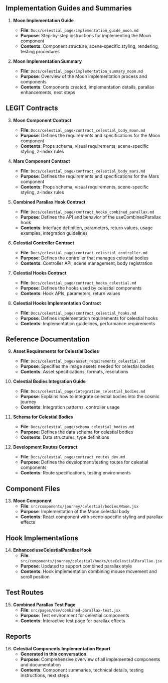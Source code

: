 

## Implementation Guides and Summaries

1. **Moon Implementation Guide**
   - **File**: `Docs/celestial_page/implementation_guide_moon.md`
   - **Purpose**: Step-by-step instructions for implementing the Moon component
   - **Contents**: Component structure, scene-specific styling, rendering, testing procedures

2. **Moon Implementation Summary**
   - **File**: `Docs/celestial_page/implementation_summary_moon.md`
   - **Purpose**: Overview of the Moon implementation process and components
   - **Contents**: Components created, implementation details, parallax enhancements, next steps

## LEGIT Contracts

3. **Moon Component Contract**
   - **File**: `Docs/celestial_page/contract_celestial_body_moon.md`
   - **Purpose**: Defines the requirements and specifications for the Moon component
   - **Contents**: Props schema, visual requirements, scene-specific styling, z-index rules

4. **Mars Component Contract**
   - **File**: `Docs/celestial_page/contract_celestial_body_mars.md`
   - **Purpose**: Defines the requirements and specifications for the Mars component
   - **Contents**: Props schema, visual requirements, scene-specific styling, z-index rules

5. **Combined Parallax Hook Contract**
   - **File**: `Docs/celestial_page/contract_hooks_combined_parallax.md`
   - **Purpose**: Defines the API and behavior of the useCombinedParallax hook
   - **Contents**: Interface definition, parameters, return values, usage examples, integration guidelines

6. **Celestial Controller Contract**
   - **File**: `Docs/celestial_page/contract_celestial_controller.md`
   - **Purpose**: Defines the controller that manages celestial bodies
   - **Contents**: Controller API, scene management, body registration

7. **Celestial Hooks Contract**
   - **File**: `Docs/celestial_page/contract_hooks_celestial.md`
   - **Purpose**: Defines the hooks used by celestial components
   - **Contents**: Hook APIs, parameters, return values

8. **Celestial Hooks Implementation Contract**
   - **File**: `Docs/celestial_page/contract_celestial_hooks.md`
   - **Purpose**: Defines implementation requirements for celestial hooks
   - **Contents**: Implementation guidelines, performance requirements

## Reference Documentation

9. **Asset Requirements for Celestial Bodies**
   - **File**: `Docs/celestial_page/asset_requirements_celestial.md`
   - **Purpose**: Specifies the image assets needed for celestial bodies
   - **Contents**: Asset specifications, formats, resolutions

10. **Celestial Bodies Integration Guide**
    - **File**: `Docs/celestial_page/integration_celestial_bodies.md`
    - **Purpose**: Explains how to integrate celestial bodies into the cosmic journey
    - **Contents**: Integration patterns, controller usage

11. **Schema for Celestial Bodies**
    - **File**: `Docs/celestial_page/schema_celestial_bodies.md`
    - **Purpose**: Defines the data schema for celestial bodies
    - **Contents**: Data structures, type definitions

12. **Development Routes Contract**
    - **File**: `Docs/celestial_page/contract_routes_dev.md`
    - **Purpose**: Defines the development/testing routes for celestial components
    - **Contents**: Route specifications, testing environments

## Component Files

13. **Moon Component**
    - **File**: `src/components/journey/celestial/bodies/Moon.jsx`
    - **Purpose**: Implementation of the Moon celestial body
    - **Contents**: React component with scene-specific styling and parallax effects

## Hook Implementations

14. **Enhanced useCelestialParallax Hook**
    - **File**: `src/components/journey/celestial/hooks/useCelestialParallax.jsx`
    - **Purpose**: Updated to support combined parallax style
    - **Contents**: Hook implementation combining mouse movement and scroll position

## Test Routes

15. **Combined Parallax Test Page**
    - **File**: `src/pages/dev/combined-parallax-test.jsx`
    - **Purpose**: Test environment for celestial components
    - **Contents**: Interactive test page for parallax effects

## Reports

16. **Celestial Components Implementation Report**
    - **Generated in this conversation**
    - **Purpose**: Comprehensive overview of all implemented components and documentation
    - **Contents**: Component summaries, technical details, testing instructions, next steps
